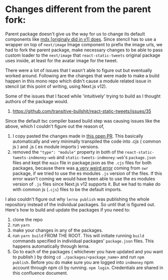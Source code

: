 # Changes different from the parent fork:

Parent package doesn't give us the way for us to change its default components like [mdx [originaly did in v1] does](https://mdxjs.com/docs/using-mdx/#components). Since stencil has to use a wrapper on top of `next/image` Image component to prefix the image urls, we had to fork the parent package, make necessary changes to be able to pass custom loader to the `next/image` that `react-static-tweets` original package uses inside, at least for the avatar image for the tweet.

There were a lot of issues that I wasn't able to figure out but eventually worked around. Following are the changes that were made to make a build happen in this mono repo which didn't cause a module related issue in stencil (at this point of writing, using Next.js v12).

Some of the issues that I faced while 'intuitively' trying to build as I thought authors of the package would.

1. https://github.com/transitive-bullshit/react-static-tweets/issues/35

Since the default tsc compiler based build step was causing issues like the above, which I couldn't figure out the reason of,

1. I copy pasted the changes made in [this open PR](https://github.com/transitive-bullshit/react-static-tweets/pull/34). This basically automatically and very minimally transpiled the code into .cjs ( common js ) and .js ( es module imports ) versions.
2. removed the `"type": "module"` property in both of the `react-static-tweets-indmoney-web` and `static-tweets-indmoney-web`'s `package.json` files and kept the `main` file in package.json as the `.cjs` files for both packages, because there was [a very weird error](https://github.com/transitive-bullshit/react-static-tweets/issues/23#issuecomment-818619457) coming from `swr` package, if we tried to use the es modules `.js` version of the files. If this error wasn't coming we would have been able to use the es modules version of `.js` files since Next.js v12 supports it. But we had to make do with common js (`.cjs`) files to be the default imports.

I also couldn't figure out why `lerna publish` was publishing the whole repository instead of the individual packages. So until that is figured out. Here's how to build and update the packages if you need to:

1. clone the repo
2. run `yarn`
3. make your changes in any of the packages.
4. run `yarn build` FROM THE ROOT. This will initiate running `build` commands specified in individual packages' `package.json` files. This happens automatically through lerna.
5. Go to each of the packages ( whichever you have updated and you want to publish ) by doing `cd ./packages/<package_name>` and run `npm publish`. Before you do make sure you are logged into `indmoney` npm account through npm cli by running. `npm login`. Credentials are shared in this confluence document.
